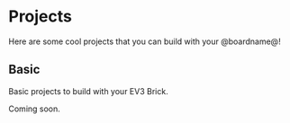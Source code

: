 # Projects

Here are some cool projects that you can build with your @boardname@!

## Basic

Basic projects to build with your EV3 Brick.

Coming soon.